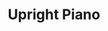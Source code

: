 ---
layout: prop
title: Upright Piano
categories: furniture
images: ["assets/furniture/upright-piano/Piano prod photo.jpeg","assets/furniture/upright-piano/Piano Upright gutted.JPG"]
desc: null
---